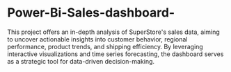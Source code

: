 # Power-Bi-Sales-dashboard-
This project offers an in-depth analysis of SuperStore's sales data, aiming to uncover actionable insights into customer behavior, regional performance, product trends, and shipping efficiency. By leveraging interactive visualizations and time series forecasting, the dashboard serves as a strategic tool for data-driven decision-making.

